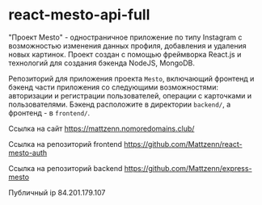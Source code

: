 # react-mesto-api-full

"Проект Mesto" - одностраничное приложение по типу Instagram с возможностью изменения данных профиля, добавления и удаления новых картинок. Проект создан с помощью фреймворка React.js и технологий для создания бэкенда NodeJS, MongoDB.

Репозиторий для приложения проекта `Mesto`, включающий фронтенд и бэкенд части приложения со следующими возможностями: авторизации и регистрации пользователей, операции с карточками и пользователями. Бэкенд расположите в директории `backend/`, а фронтенд - в `frontend/`. 
 
 Ссылка на сайт https://mattzenn.nomoredomains.club/
 
Ссылка на репозиторий frontend https://github.com/Mattzenn/react-mesto-auth
 
Ссылка на репозиторий backend https://github.com/Mattzenn/express-mesto
 
 Публичный ip 84.201.179.107
